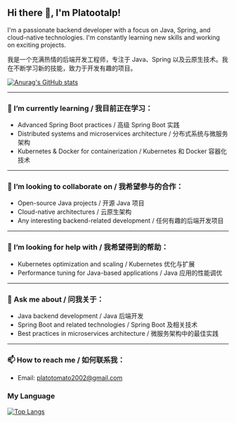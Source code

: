 ## Hi there 👋, I'm Platootalp!

I'm a passionate backend developer with a focus on Java, Spring, and cloud-native technologies. I'm constantly learning
new skills and working on exciting projects.

我是一个充满热情的后端开发工程师，专注于 Java、Spring 以及云原生技术。我在不断学习新的技能，致力于开发有趣的项目。

[![Anurag's GitHub stats](https://github-readme-stats.vercel.app/api?username=platootalp&count_private=true&show_icons=true&theme=ambient_gradient&)](https://github.com/anuraghazra/github-readme-stats)

---

### 🌱 I’m currently learning / 我目前正在学习：

- Advanced Spring Boot practices / 高级 Spring Boot 实践
- Distributed systems and microservices architecture / 分布式系统与微服务架构
- Kubernetes & Docker for containerization / Kubernetes 和 Docker 容器化技术

---

### 👯 I’m looking to collaborate on / 我希望参与的合作：

- Open-source Java projects / 开源 Java 项目
- Cloud-native architectures / 云原生架构
- Any interesting backend-related development / 任何有趣的后端开发项目

---

### 🤔 I’m looking for help with / 我希望得到的帮助：

- Kubernetes optimization and scaling / Kubernetes 优化与扩展
- Performance tuning for Java-based applications / Java 应用的性能调优

---

### 💬 Ask me about / 问我关于：

- Java backend development / Java 后端开发
- Spring Boot and related technologies / Spring Boot 及相关技术
- Best practices in microservices architecture / 微服务架构中的最佳实践

---

### 📫 How to reach me / 如何联系我：

- Email: [platotomato2002@gmail.com](mailto:platotomato2002@gmail.com)

### My Language

[![Top Langs](https://github-readme-stats.vercel.app/api/top-langs/?username=platootalp&theme=ambient_gradient)](https://github.com/anuraghazra/github-readme-stats)